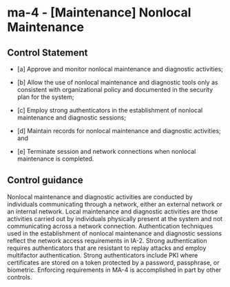 # ma-4 - \[Maintenance\] Nonlocal Maintenance

## Control Statement

- \[a\] Approve and monitor nonlocal maintenance and diagnostic activities;

- \[b\] Allow the use of nonlocal maintenance and diagnostic tools only as consistent with organizational policy and documented in the security plan for the system;

- \[c\] Employ strong authenticators in the establishment of nonlocal maintenance and diagnostic sessions;

- \[d\] Maintain records for nonlocal maintenance and diagnostic activities; and

- \[e\] Terminate session and network connections when nonlocal maintenance is completed.

## Control guidance

Nonlocal maintenance and diagnostic activities are conducted by individuals communicating through a network, either an external network or an internal network. Local maintenance and diagnostic activities are those activities carried out by individuals physically present at the system and not communicating across a network connection. Authentication techniques used in the establishment of nonlocal maintenance and diagnostic sessions reflect the network access requirements in IA-2. Strong authentication requires authenticators that are resistant to replay attacks and employ multifactor authentication. Strong authenticators include PKI where certificates are stored on a token protected by a password, passphrase, or biometric. Enforcing requirements in MA-4 is accomplished in part by other controls.
